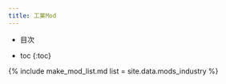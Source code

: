 ```yaml
---
title: 工業Mod
---
```

- 目次

- toc
{:toc}

{% include make_mod_list.md
  list = site.data.mods_industry
%}

